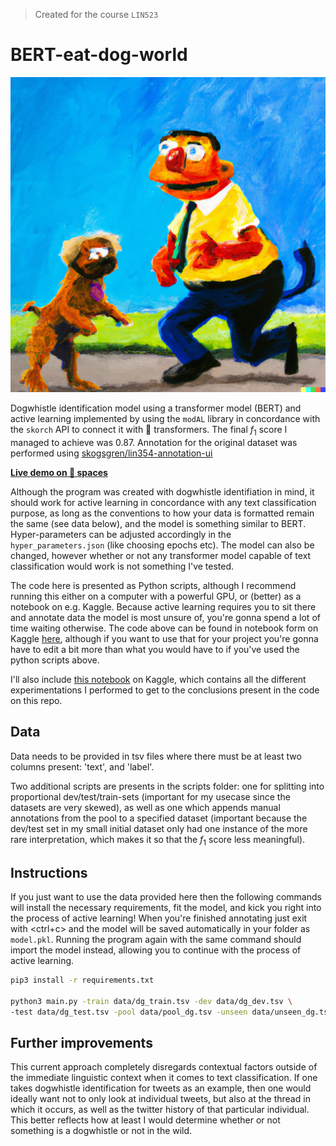 > Created for the course `LIN523`

# BERT-eat-dog-world

![Credit: dalle-2](bert-not-eat-dog.png)

Dogwhistle identification model using a transformer model (BERT) and active
learning implemented by using the `modAL` library in concordance with the
`skorch` API to connect it with 🤗 transformers. The final $f_1$ score I
managed to achieve was $0.87$. Annotation for the original dataset was
performed using
[skogsgren/lin354-annotation-ui](https://github.com/skogsgren/lin354-annotation-ui)

[**Live demo on 🤗 spaces**](https://huggingface.co/spaces/skogsgren/LIN532-dogwhistle-identification)

Although the program was created with dogwhistle identifiation in mind, it
should work for active learning in concordance with any text classification
purpose, as long as the conventions to how your data is formatted remain the
same (see data below), and the model is something similar to BERT.
Hyper-parameters can be adjusted accordingly in the `hyper_parameters.json`
(like choosing epochs etc). The model can also be changed, however whether or
not any transformer model capable of text classification would work is not
something I've tested.

The code here is presented as Python scripts, although I recommend running this
either on a computer with a powerful GPU, or (better) as a notebook on e.g.
Kaggle. Because active learning requires you to sit there and annotate data the
model is most unsure of, you're gonna spend a lot of time waiting otherwise.
The code above can be found in notebook form on Kaggle
[here](https://www.kaggle.com/code/skogsgren/lin523-sparse/notebook), although
if you want to use that for your project you're gonna have to edit a bit more
than what you would have to if you've used the python scripts above.

I'll also include [this notebook](https://www.kaggle.com/code/skogsgren/lin523-experimentation-station/notebook)
on Kaggle, which contains all the different experimentations I performed to get
to the conclusions present in the code on this repo.

## Data

Data needs to be provided in tsv files where there must be at least two columns
present: 'text', and 'label'.

Two additional scripts are presents in the scripts folder: one for splitting
into proportional dev/test/train-sets (important for my usecase since the
datasets are very skewed), as well as one which appends manual annotations from
the pool to a specified dataset (important because the dev/test set in my small
initial dataset only had one instance of the more rare interpretation, which
makes it so that the $f_1$ score less meaningful).

## Instructions

If you just want to use the data provided here then the following commands
will install the necessary requirements, fit the model, and kick you right into
the process of active learning! When you're finished annotating just exit with
<ctrl+c> and the model will be saved automatically in your folder as
`model.pkl`. Running the program again with the same command should import the
model instead, allowing you to continue with the process of active learning.

```bash
pip3 install -r requirements.txt

python3 main.py -train data/dg_train.tsv -dev data/dg_dev.tsv \
-test data/dg_test.tsv -pool data/pool_dg.tsv -unseen data/unseen_dg.tsv
```

## Further improvements

This current approach completely disregards contextual factors outside of the
immediate linguistic context when it comes to text classification. If one takes
dogwhistle identification for tweets as an example, then one would ideally want
not to only look at individual tweets, but also at the thread in which it
occurs, as well as the twitter history of that particular individual. This
better reflects how at least I would determine whether or not something is a
dogwhistle or not in the wild.
